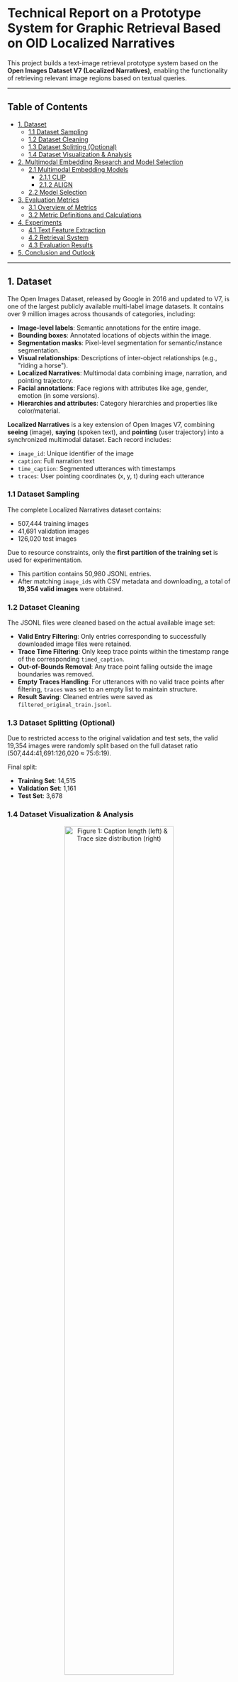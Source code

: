 # Technical Report on a Prototype System for Graphic Retrieval Based on OID Localized Narratives

This project builds a text-image retrieval prototype system based on the **Open Images Dataset V7 (Localized Narratives)**, enabling the functionality of retrieving relevant image regions based on textual queries.


---

## Table of Contents
- [1. Dataset](#1-dataset)  
  - [1.1 Dataset Sampling](#11-dataset-sampling)  
  - [1.2 Dataset Cleaning](#12-dataset-cleaning)  
  - [1.3 Dataset Splitting (Optional)](#13-dataset-splitting-optional)  
  - [1.4 Dataset Visualization & Analysis](#14-dataset-visualization--analysis)  
- [2. Multimodal Embedding Research and Model Selection](#2-multimodal-embedding-research-and-model-selection)  
  - [2.1 Multimodal Embedding Models](#21-multimodal-embedding-models)  
    - [2.1.1 CLIP](#211-clip)  
    - [2.1.2 ALIGN](#212-align)  
  - [2.2 Model Selection](#22-model-selection)  
- [3. Evaluation Metrics](#3-evaluation-metrics)  
  - [3.1 Overview of Metrics](#31-overview-of-metrics)  
  - [3.2 Metric Definitions and Calculations](#32-metric-definitions-and-calculations)  
- [4. Experiments](#4-experiments)  
  - [4.1 Text Feature Extraction](#41-text-feature-extraction)  
  - [4.2 Retrieval System](#42-retrieval-system)  
  - [4.3 Evaluation Results](#43-evaluation-results)  
- [5. Conclusion and Outlook](#5-conclusion-and-outlook)  

---

## 1. Dataset

The Open Images Dataset, released by Google in 2016 and updated to V7, is one of the largest publicly available multi-label image datasets. It contains over 9 million images across thousands of categories, including:

- **Image-level labels**: Semantic annotations for the entire image.
- **Bounding boxes**: Annotated locations of objects within the image.
- **Segmentation masks**: Pixel-level segmentation for semantic/instance segmentation.
- **Visual relationships**: Descriptions of inter-object relationships (e.g., "riding a horse").
- **Localized Narratives**: Multimodal data combining image, narration, and pointing trajectory.
- **Facial annotations**: Face regions with attributes like age, gender, emotion (in some versions).
- **Hierarchies and attributes**: Category hierarchies and properties like color/material.

**Localized Narratives** is a key extension of Open Images V7, combining **seeing** (image), **saying** (spoken text), and **pointing** (user trajectory) into a synchronized multimodal dataset. Each record includes:

- `image_id`: Unique identifier of the image  
- `caption`: Full narration text  
- `time_caption`: Segmented utterances with timestamps  
- `traces`: User pointing coordinates (x, y, t) during each utterance
 
### 1.1 Dataset Sampling

The complete Localized Narratives dataset contains:
- 507,444 training images  
- 41,691 validation images  
- 126,020 test images

Due to resource constraints, only the **first partition of the training set** is used for experimentation.

- This partition contains 50,980 JSONL entries.
- After matching `image_id`s with CSV metadata and downloading, a total of **19,354 valid images** were obtained.

### 1.2 Dataset Cleaning

The JSONL files were cleaned based on the actual available image set:

- **Valid Entry Filtering**: Only entries corresponding to successfully downloaded image files were retained.
- **Trace Time Filtering**: Only keep trace points within the timestamp range of the corresponding `timed_caption`.
- **Out-of-Bounds Removal**: Any trace point falling outside the image boundaries was removed.
- **Empty Traces Handling**: For utterances with no valid trace points after filtering, `traces` was set to an empty list to maintain structure.
- **Result Saving**: Cleaned entries were saved as `filtered_original_train.jsonl`.

### 1.3 Dataset Splitting (Optional)

Due to restricted access to the original validation and test sets, the valid 19,354 images were randomly split based on the full dataset ratio (507,444:41,691:126,020 ≈ 75:6:19).

Final split:
- **Training Set**: 14,515  
- **Validation Set**: 1,161  
- **Test Set**: 3,678  

### 1.4 Dataset Visualization & Analysis

<div align="center">
  <img src="repo_img/1.png" width="70%" alt="Figure 1: Caption length (left) & Trace size distribution (right)">
</div>

<p align="center">
  <b>Figure 1:</b> Histogram of caption lengths (left) and number of trace points (right)
</p>

From the results:
- **Left**: Captions range from ~20 to ~800 characters, peaking at ~150 characters.
- **Right**: Trace points range from tens to 5,000, with most between 400–900 points (peak at ~500–600).

Both follow an approximately **normal distribution**, with a **mean ratio of ~1:3.5** between caption length and trace points, i.e., one word corresponds to ~3.5 trace points.

<div align="center">
  <img src="repo_img/2.1.png" width="45%" alt="Figure 2-1: Trace heatmap (top)">
  <img src="repo_img/2.2.png" width="45%" alt="Figure 2-2: Trace heatmap (bottom)">
</div>

<p align="center">
  <b>Figure 2:</b> Heatmaps of trace points over time
</p>

---

## 2. Multimodal Embedding Research and Model Selection

### 2.1 Multimodal Embedding Models

Multimodal embedding models aim to project image and text information into a shared vector space, enabling cross-modal retrieval.

#### 2.1.1 CLIP

CLIP, proposed by OpenAI, was trained using hundreds of millions of image-text pairs via contrastive learning to learn powerful image-text alignment.

CLIP uses an image-text pair as a positive sample and unrelated pairs as negative samples. It employs a contrastive loss (InfoNCE) to **maximize similarity for positives** and **minimize similarity for negatives** in the embedding space. Images are typically encoded with a Vision Transformer (ViT) or ResNet, while text is encoded using a Transformer. Both are projected into a shared multimodal embedding space.

**Advantages of CLIP**:
- No need for region-level alignment — image-text pairs suffice.
- Large-scale pretraining enables strong cross-modal and zero-shot capabilities.
- Lightweight and generalizable for various tasks.

In retrieval tasks, both image and text embeddings lie in the same space, allowing:
- **Text-to-image** retrieval: embedding the query and ranking image embeddings by cosine similarity.
- **Image-to-text** retrieval: vice versa.

#### 2.1.2 ALIGN

ALIGN, proposed by Google, is a large-scale multimodal pretraining method that further scales contrastive learning with noisy web data.

Like CLIP, ALIGN uses a contrastive framework, but its **key feature** is the use of noisy image-text pairs from web-scale data. It uses:
- **EfficientNet** for image encoding  
- **BERT** for text encoding  
Then projects both into a shared vector space and applies contrastive loss.

**Advantages of ALIGN**:
- Trained on extremely large datasets, improving diversity and robustness.
- Highly tolerant to noise, reducing the cost of data cleaning.
- More scalable across languages and domains, enabling multilingual and zero-shot retrieval.

In retrieval, ALIGN demonstrates strong performance on large-scale search tasks, even in complex or multilingual scenarios.


### 2.2 Model Selection

This project uses **CLIP** due to its lightweight nature and better suitability for local experiments.

---

## 3. Evaluation Metrics

### 3.1 Overview of Metrics

This system uses multiple metrics to comprehensively evaluate retrieval performance:

- **Precision@K (P@K)**: Proportion of correct results in the top-K retrieved.
- **Recall@K (R@K)**: Whether at least one ground truth is found in top-K.
- **Mean Average Precision (MAP)**: Measures retrieval ranking quality.
- **Normalized Discounted Cumulative Gain (NDCG)**: Reflects ranking position of relevant results.
- **PointCoverage@K**: Measures how well the predicted region covers ground truth trace points.

Since the ground truth in this task is represented by **mouse trace points**, conventional image-text metrics are insufficient. Thus, **PointCoverage@K** is the primary evaluation metric — measuring the proportion of GT points covered by predicted regions.

### 3.2 Metric Definitions and Calculations

#### 3.2.1 Precision@K (P@K)

Proportion of predicted regions (among Top-K) with IoU above a threshold (default 0.5):

$$ P@K = \frac{\text{number of correct regions in Top-K}}{K} $$

#### 3.2.2 Recall@K (R@K)

Checks if **at least one** correct region is retrieved in Top-K (IoU ≥ threshold):

$$
R@K = 
\begin{cases}
1 & \text{if ≥ 1 correct in Top-K} \\\\
0 & \text{otherwise}
\end{cases}
$$

#### 3.2.3 Mean Average Precision (MAP)

Average of reciprocal ranks of the first correct result over all queries:

$$
MAP = \frac{1}{N} \sum_{i=1}^{N} \frac{1}{rank_i}
$$

Where $rank_i$ is the position (1-based) of the first correct result.

#### 3.2.4 Normalized Discounted Cumulative Gain (NDCG)

Measures ranking quality by assigning higher rewards to top-ranked relevant results:

$$
DCG@K = \sum_{i=1}^{K} \frac{rel(i)}{\log_2(i+1)}
$$

Assuming only one relevant result (ideal DCG = 1):

$$
NDCG@K = \frac{DCG@K}{IDCG@K}
$$

#### 3.2.5 PointCoverage@K

Proportion of ground truth trace points covered by the predicted region(s) among Top-K:

$$
PointCoverage@K = \max_{r \leq K} \frac{\text{number of covered GT points}}{\text{Total GT points}}
$$

---
 
## 4. Experiments

### 4.1 Text Feature Extraction

To obtain vector representations of captions, we use **Sentence-BERT (all-MiniLM-L6-v2)** as the text encoder. It takes caption text as input and outputs a **384-dimensional contextual embedding**. To align with the image region embedding dimension, we project the 384-d vector to 512-d using a linear layer.

Details:
- **Model loading**: via HuggingFace's `AutoTokenizer` and `AutoModel`.
- **Mean pooling**: apply mask-based mean pooling over token embeddings.
- **Projection layer**: a 384 → 512 linear transformation (without bias).
- **Normalization**: L2 normalization applied for cosine similarity computation.

### 4.2 Retrieval System

The system uses a **Caption → Image Region** retrieval pipeline.

#### Offline Index Construction
- Iterate through each entry in the JSONL dataset.
- Convert trace points into bounding boxes using `traces_to_bbox()`, then crop the corresponding image region.
- Encode each caption to a vector and index it using **Annoy** (Angular metric).
- Save accompanying metadata (image path, bbox, caption) for each indexed entry.

#### Online Retrieval
- Vectorize the query caption using the same encoder pipeline.
- Retrieve top-K most similar regions from the Annoy index.
- Return results including image path, bounding box, and similarity score.

### 4.3 Evaluation Results

Retrieval tasks were split into two scenarios:

- **Global Retrieval**: The query caption is matched against all indexed image regions across the dataset to evaluate cross-image performance.
- **Local Retrieval**: The query caption is matched only within regions of the same image to assess within-image alignment.

#### 4.3.1 Global Retrieval

<div align="center">
  <img src="repo_img/3.1.png" width="45%" alt="Figure 3-1">
  <img src="repo_img/3.2.png" width="45%" alt="Figure 3-2">
</div>

<p align="center">
  <b>Figure 3:</b> Global Retrieval Results
</p>

In the global setting, we use the query **"a butterfly on a yellow flower"**, which does not originate from any specific ground truth caption in the dataset.  

The **Rank-1 result** shows strong semantic alignment — accurately detecting the **"yellow flower"** concept. The model also reasonably captured the **spatial relation** ("on") within the predicted region.  

However, the **Rank-2 result**, despite having a similar score, only partially matched **"on a yellow..."** and failed to fully reproduce the target semantics, suggesting room for ranking improvement.

#### 4.3.2 Local Retrieval

<div align="center">
  <img src="repo_img/3.3.png" width="30%" alt="Figure 4-1">
  <img src="repo_img/3.4.png" width="30%" alt="Figure 4-2">
  <img src="repo_img/3.5.png" width="30%" alt="Figure 4-3">
</div>

<p align="center">
  <b>Figure 4:</b> Local (Intra-image) Retrieval Results
</p>

In the local setting, we evaluate retrieval performance within a single image corresponding to the query caption.  

Results show that the model can **detect key semantic phrases** within the image. However, due to **sparse and scattered trace points**, the model struggled with accurate boundary localization.  

The **PointCoverage@5 score was only 0.3506**, indicating that many target areas were not fully covered. This highlights the need for further improvement in **fine-grained region alignment**.

---

## 5. Conclusion and Outlook

This project builds a prototype **text-image retrieval system** based on Open Images V7 Localized Narratives, exploring the effectiveness of multimodal models in both global and local retrieval tasks.

### Key Findings:
- The model performs well in global retrieval, aligning with query semantics across different images.
- It also demonstrates basic ability to capture key phrases in local regions.
- However, performance is limited in scenarios involving **dispersed trace points** or **complex regions**, as reflected in low PointCoverage scores.

### Future Work:
- **Fine-tuning** the pretrained model on task-specific data to improve domain performance.
- **Designing better region classifiers** that handle sparse or scattered trace points more robustly.
- **Incorporating multimodal attention mechanisms** to enhance cross-modal alignment and region precision.

